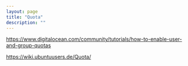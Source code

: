 ```yaml
---
layout: page
title: "Quota"
description: ""
---
```









https://www.digitalocean.com/community/tutorials/how-to-enable-user-and-group-quotas

https://wiki.ubuntuusers.de/Quota/



